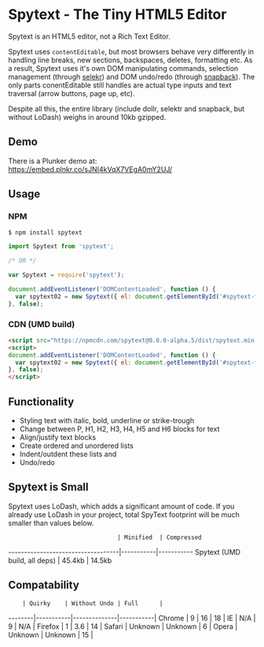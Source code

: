 # Spytext - The Tiny HTML5 Editor

Spytext is an HTML5 editor, not a Rich Text Editor.

Spytext uses `contentEditable`, but most browsers behave very differently in
handling line breaks, new sections, backspaces, deletes, formatting etc. As a
result, Spytext uses it's own DOM manipulating commands, selection management
(through [selekr](https://github.com/lohfu/selekr)) and DOM undo/redo
(through [snapback](https://github.com/lohfu/snapback)). The only parts conentEditable
still handles are actual type inputs and text traversal (arrow buttons, page up, etc).

Despite all this, the entire library (include dollr,
selektr and snapback, but without LoDash) weighs in around 10kb gzipped.

## Demo

There is a Plunker demo at: <https://embed.plnkr.co/sJNI4kVqX7VEgA0mY2UJ/>

## Usage

### NPM

```
$ npm install spytext
```

```js
import Spytext from 'spytext';

/* OR */

var Spytext = require('spytext');

document.addEventListener('DOMContentLoaded', function () {
  var spytext02 = new Spytext({ el: document.getElementById('#spytext-field') });
}, false);
```

### CDN (UMD build)

```html
<script src="https://npmcdn.com/spytext@0.8.0-alpha.5/dist/spytext.min.js"></script>
<script>
document.addEventListener('DOMContentLoaded', function () {
  var spytext02 = new Spytext({ el: document.getElementById('#spytext-field') });
}, false);
</script>
```

## Functionality

+ Styling text with italic, bold, underline or strike-trough
+ Change between P, H1, H2, H3, H4, H5 and H6 blocks for text
+ Align/justify text blocks
+ Create ordered and unordered lists
+ Indent/outdent these lists and
+ Undo/redo

## Spytext is Small

Spytext uses LoDash, which adds a significant amount of code.
If you already use LoDash in your project, total SpyText
footprint will be much smaller than values below.

                                   | Minified  | Compressed
-----------------------------------|-----------|-----------
Spytext (UMD build, all deps)      | 45.4kb    | 14.5kb    


## Compatability

        | Quirky    | Without Undo | Full      |
--------|-----------|--------------|-----------|
Chrome  |         9 | 16           | 18        |
IE      |       N/A | 9            | N/A       |
Firefox |         1 | 3.6          | 14        |
Safari  | Unknown   | Unknown      | 6         |
Opera   | Unknown   | Unknown      | 15        |
